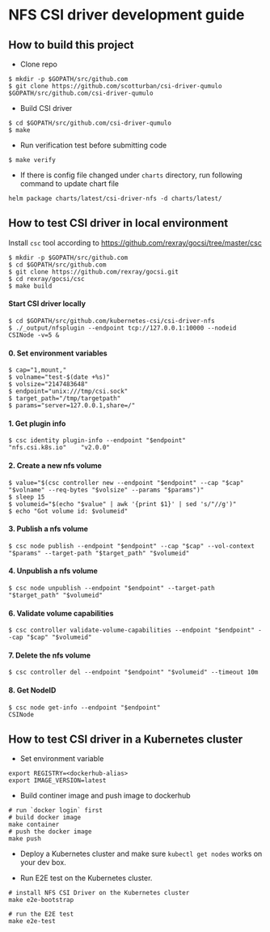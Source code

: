 # NFS CSI driver development guide

## How to build this project
 - Clone repo
```console
$ mkdir -p $GOPATH/src/github.com
$ git clone https://github.com/scotturban/csi-driver-qumulo $GOPATH/src/github.com/csi-driver-qumulo
```

 - Build CSI driver
```console
$ cd $GOPATH/src/github.com/csi-driver-qumulo
$ make
```

 - Run verification test before submitting code
```console
$ make verify
```

 - If there is config file changed under `charts` directory, run following command to update chart file
```console
helm package charts/latest/csi-driver-nfs -d charts/latest/
```

## How to test CSI driver in local environment

Install `csc` tool according to https://github.com/rexray/gocsi/tree/master/csc
```console
$ mkdir -p $GOPATH/src/github.com
$ cd $GOPATH/src/github.com
$ git clone https://github.com/rexray/gocsi.git
$ cd rexray/gocsi/csc
$ make build
```

#### Start CSI driver locally
```console
$ cd $GOPATH/src/github.com/kubernetes-csi/csi-driver-nfs
$ ./_output/nfsplugin --endpoint tcp://127.0.0.1:10000 --nodeid CSINode -v=5 &
```

#### 0. Set environment variables
```console
$ cap="1,mount,"
$ volname="test-$(date +%s)"
$ volsize="2147483648"
$ endpoint="unix:///tmp/csi.sock"
$ target_path="/tmp/targetpath"
$ params="server=127.0.0.1,share=/"
```

#### 1. Get plugin info
```console
$ csc identity plugin-info --endpoint "$endpoint"
"nfs.csi.k8s.io"    "v2.0.0"
```

#### 2. Create a new nfs volume
```console
$ value="$(csc controller new --endpoint "$endpoint" --cap "$cap" "$volname" --req-bytes "$volsize" --params "$params")"
$ sleep 15
$ volumeid="$(echo "$value" | awk '{print $1}' | sed 's/"//g')"
$ echo "Got volume id: $volumeid"
```

#### 3. Publish a nfs volume
```
$ csc node publish --endpoint "$endpoint" --cap "$cap" --vol-context "$params" --target-path "$target_path" "$volumeid"
```

#### 4. Unpublish a nfs volume
```console
$ csc node unpublish --endpoint "$endpoint" --target-path "$target_path" "$volumeid"
```

#### 6. Validate volume capabilities
```console
$ csc controller validate-volume-capabilities --endpoint "$endpoint" --cap "$cap" "$volumeid"
```

#### 7. Delete the nfs volume
```console
$ csc controller del --endpoint "$endpoint" "$volumeid" --timeout 10m
```

#### 8. Get NodeID
```console
$ csc node get-info --endpoint "$endpoint"
CSINode
```

## How to test CSI driver in a Kubernetes cluster
- Set environment variable
```console
export REGISTRY=<dockerhub-alias>
export IMAGE_VERSION=latest
```

- Build continer image and push image to dockerhub
```console
# run `docker login` first
# build docker image
make container
# push the docker image
make push
```

- Deploy a Kubernetes cluster and make sure `kubectl get nodes` works on your dev box.

- Run E2E test on the Kubernetes cluster.

```console
# install NFS CSI Driver on the Kubernetes cluster
make e2e-bootstrap

# run the E2E test
make e2e-test
```
